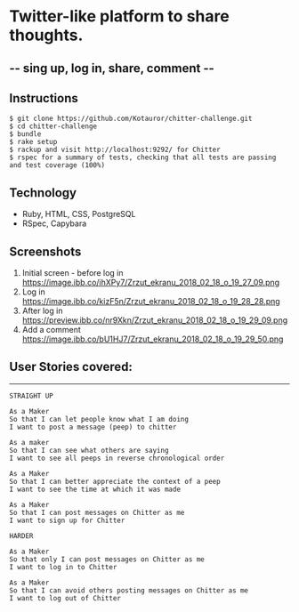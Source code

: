# Twitter-like platform to share thoughts.
## -- sing up, log in, share, comment --

## Instructions
```plain
$ git clone https://github.com/Kotauror/chitter-challenge.git
$ cd chitter-challenge
$ bundle
$ rake setup
$ rackup and visit http://localhost:9292/ for Chitter
$ rspec for a summary of tests, checking that all tests are passing and test coverage (100%)
```

## Technology
  - Ruby, HTML, CSS, PostgreSQL
  - RSpec, Capybara

  ## Screenshots

  1) Initial screen - before log in
  https://image.ibb.co/ihXPy7/Zrzut_ekranu_2018_02_18_o_19_27_09.png
  2) Log in
  https://image.ibb.co/kizF5n/Zrzut_ekranu_2018_02_18_o_19_28_28.png
  3) After log in
  https://preview.ibb.co/nr9Xkn/Zrzut_ekranu_2018_02_18_o_19_29_09.png
  4) Add a comment
  https://image.ibb.co/bU1HJ7/Zrzut_ekranu_2018_02_18_o_19_29_50.png


## User Stories covered:
-------

```
STRAIGHT UP

As a Maker
So that I can let people know what I am doing  
I want to post a message (peep) to chitter

As a maker
So that I can see what others are saying  
I want to see all peeps in reverse chronological order

As a Maker
So that I can better appreciate the context of a peep
I want to see the time at which it was made

As a Maker
So that I can post messages on Chitter as me
I want to sign up for Chitter

HARDER

As a Maker
So that only I can post messages on Chitter as me
I want to log in to Chitter

As a Maker
So that I can avoid others posting messages on Chitter as me
I want to log out of Chitter

```
